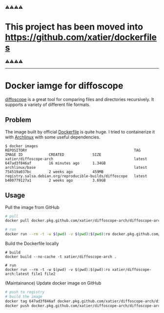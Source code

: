 :warning::warning::warning::warning:
# This project has been moved into https://github.com/xatier/dockerfiles
:warning::warning::warning::warning:

----

# Docker iamge for diffoscope

[diffoscope](https://diffoscope.org/) is a great tool for comparing files and
directories recursively. It supports a variety of different file formats.


## Problem

The image built by official [Dockerfile](https://salsa.debian.org/reproducible-builds/diffoscope/blob/master/Dockerfile)
is quite huge. I tried to containerize it with [Archlinux](https://www.archlinux.org/) with some useful dependencies.

```
$ docker images
REPOSITORY                                                 TAG                 IMAGE ID            CREATED             SIZE
xatier/diffoscope-arch                                     latest              647ad3f846af        16 minutes ago      1.34GB
archlinux/base                                             latest              754519a037bc        2 weeks ago         459MB
registry.salsa.debian.org/reproducible-builds/diffoscope   latest              b400779127a1        2 weeks ago         3.69GB
```


## Usage

Pull the image from GitHub

```bash
# pull
docker pull docker.pkg.github.com/xatier/diffoscope-arch/diffoscope-arch:latest

# run
docker run --rm -t -w $(pwd) -v $(pwd):$(pwd):ro docker.pkg.github.com/xatier/diffoscope-arch/diffoscope-arch:latest file1 file2
```

Build the Dockerfile locally

```
# build
docker build --no-cache -t xatier/diffoscope-arch .

# run
docker run --rm -t -w $(pwd) -v $(pwd):$(pwd):ro xatier/diffoscope-arch:latest file1 file2
```

(Maintainance) Update docker image on GitHub

```bash
# push to registry
# build the image
docker tag 647ad3f846af docker.pkg.github.com/xatier/diffoscope-arch/diffoscope-arch:latest
docker push docker.pkg.github.com/xatier/diffoscope-arch/diffoscope-arch:latest
```
